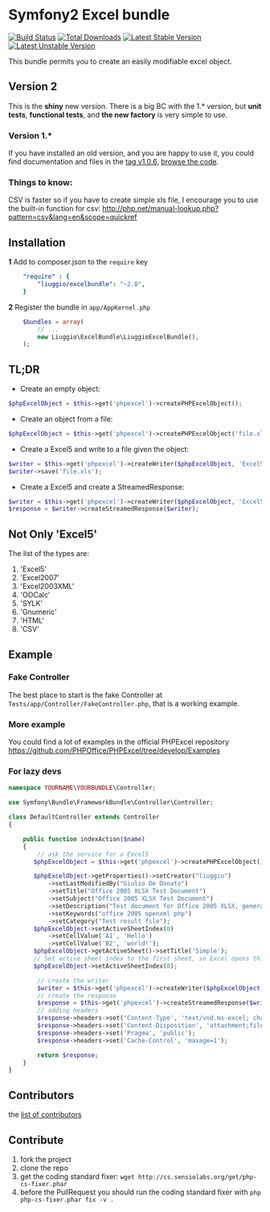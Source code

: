 Symfony2 Excel bundle
============

[![Build Status](https://travis-ci.org/liuggio/ExcelBundle.png)](https://travis-ci.org/liuggio/ExcelBundle)
[![Total Downloads](https://poser.pugx.org/liuggio/ExcelBundle/downloads.png)](https://packagist.org/packages/liuggio/ExcelBundle)
[![Latest Stable Version](https://poser.pugx.org/liuggio/ExcelBundle/v/stable.png)](https://packagist.org/packages/liuggio/ExcelBundle)
[![Latest Unstable Version](https://poser.pugx.org/liuggio/ExcelBundle/v/unstable.png)](https://packagist.org/packages/liuggio/ExcelBundle)

This bundle permits you to create an easily modifiable excel object.

## Version 2

This is the **shiny** new version.
There is a big BC with the 1.* version, but **unit tests**, **functional tests**, and **the new factory** is very simple to use.

### Version 1.*

If you have installed an old version, and you are happy to use it, you could find documentation and files
in the [tag v1.0.6](https://github.com/liuggio/ExcelBundle/releases/tag/v1.0.6),
[browse the code](https://github.com/liuggio/ExcelBundle/tree/cf0ecbeea411d7c3bdc8abab14c3407afdf530c4).

### Things to know:

CSV is faster so if you have to create simple xls file,
I encourage you to use the built-in function for csv: http://php.net/manual-lookup.php?pattern=csv&lang=en&scope=quickref

## Installation

**1**  Add to composer.json to the `require` key

``` yml
    "require" : {
        "liuggio/excelbundle": "~2.0",
    }
``` 

**2** Register the bundle in ``app/AppKernel.php``

``` php
    $bundles = array(
        // ...
        new Liuggio\ExcelBundle\LiuggioExcelBundle(),
    );
```

## TL;DR

- Create an empty object:

``` php
$phpExcelObject = $this->get('phpexcel')->createPHPExcelObject();
```

- Create an object from a file:

``` php
$phpExcelObject = $this->get('phpexcel')->createPHPExcelObject('file.xls');
```

- Create a Excel5 and write to a file given the object:

```php
$writer = $this->get('phpexcel')->createWriter($phpExcelObject, 'Excel5');
$writer->save('file.xls');
```

- Create a Excel5 and create a StreamedResponse:

```php
$writer = $this->get('phpexcel')->createWriter($phpExcelObject, 'Excel5');
$response = $writer->createStreamedResponse($writer);
```
## Not Only 'Excel5'

The list of the types are:

1.  'Excel5'
2.  'Excel2007'
3.  'Excel2003XML'
4.  'OOCalc'
5.  'SYLK'
6.  'Gnumeric'
7.  'HTML'
8.  'CSV'

## Example

### Fake Controller

The best place to start is the fake Controller at `Tests/app/Controller/FakeController.php`, that is a working example.

### More example

You could find a lot of examples in the official PHPExcel repository https://github.com/PHPOffice/PHPExcel/tree/develop/Examples

### For lazy devs

``` php
namespace YOURNAME\YOURBUNDLE\Controller;

use Symfony\Bundle\FrameworkBundle\Controller\Controller;

class DefaultController extends Controller
{

    public function indexAction($name)
    {
        // ask the service for a Excel5
       $phpExcelObject = $this->get('phpexcel')->createPHPExcelObject();

       $phpExcelObject->getProperties()->setCreator("liuggio")
           ->setLastModifiedBy("Giulio De Donato")
           ->setTitle("Office 2005 XLSX Test Document")
           ->setSubject("Office 2005 XLSX Test Document")
           ->setDescription("Test document for Office 2005 XLSX, generated using PHP classes.")
           ->setKeywords("office 2005 openxml php")
           ->setCategory("Test result file");
       $phpExcelObject->setActiveSheetIndex(0)
           ->setCellValue('A1', 'Hello')
           ->setCellValue('B2', 'world!');
       $phpExcelObject->getActiveSheet()->setTitle('Simple');
       // Set active sheet index to the first sheet, so Excel opens this as the first sheet
       $phpExcelObject->setActiveSheetIndex(0);

        // create the writer
        $writer = $this->get('phpexcel')->createWriter($phpExcelObject, 'Excel5');
        // create the response
        $response = $this->get('phpexcel')->createStreamedResponse($writer);
        // adding headers
        $response->headers->set('Content-Type', 'text/vnd.ms-excel; charset=utf-8');
        $response->headers->set('Content-Disposition', 'attachment;filename=stream-file.xls');
        $response->headers->set('Pragma', 'public');
        $response->headers->set('Cache-Control', 'maxage=1');

        return $response;        
    }
}
```

## Contributors

the [list of contributors](https://github.com/liuggio/ExcelBundle/graphs/contributors)

## Contribute

1. fork the project
2. clone the repo
3. get the coding standard fixer: `wget http://cs.sensiolabs.org/get/php-cs-fixer.phar`
4. before the PullRequest you should run the coding standard fixer with `php php-cs-fixer.phar fix -v .`
